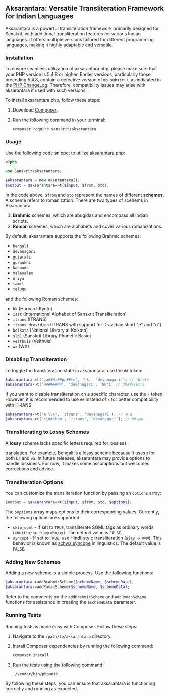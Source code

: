 ## Aksarantara: Versatile Transliteration Framework for Indian Languages

Aksarantara is a powerful transliteration framework primarily designed for Sanskrit, with additional transliteration features for various Indian languages. It offers multiple versions tailored for different programming languages, making it highly adaptable and versatile.

### Installation

To ensure seamless utilization of aksarantara.php, please make sure that your PHP version is 5.4.8 or higher. Earlier versions, particularly those preceding 5.4.8, contain a defective version of `mb_substr()`, as indicated in the [PHP ChangeLog](http://us.php.net/ChangeLog-5.php). Therefore, compatibility issues may arise with aksarantara if used with such versions.

To install aksarantara.php, follow these steps:

1. Download [Composer](http://getcomposer.org).
2. Run the following command in your terminal:

   ```terminal
   composer require sanskrit/aksarantara
   ```

### Usage

Use the following code snippet to utilize aksarantara.php:

```php
<?php

use Sanskrit\aksarantara;

$aksarantara = new aksarantara();
$output = $aksarantara->t($input, $from, $to);
```

In the code above, `$from` and `$to` represent the names of different **schemes**. A scheme refers to romanization. There are two types of scehems in Aksarantara:

1. **Brahmic** schemes, which are abugidas and encompass all Indian scripts.
2. **Roman** schemes, which are alphabets and cover various romanizations.

By default, aksarantara supports the following Brahmic schemes:

* `bengali`
* `devanagari`
* `gujarati`
* `gurmukhi`
* `kannada`
* `malayalam`
* `oriya`
* `tamil`
* `telugu`

and the following Roman schemes:

* `hk` (Harvard-Kyoto)
* `iast` (International Alphabet of Sanskrit Transliteration)
* `itrans` (ITRANS)
* `itrans_dravidian` (ITRANS with support for Dravidian short "e" and "o")
* `kolkata` (National Library at Kolkata)
* `slp1` (Sanskrit Library Phonetic Basic)
* `velthuis` (Velthuis)
* `wx` (WX)

### Disabling Transliteration

To toggle the transliteration state in aksarantara, use the `##` token:

```php
$aksarantara->t('ga##Na##pa##te', 'hk', 'devanagari'); // गNaपte
$aksarantara->t('ध##र्म##क्षेत्रे', 'devanagari', 'hk'); // dhaर्मkSetre
```

If you want to disable transliteration on a specific character, use the `\` token. However, it is recommended to use `##` instead of `\` for better compatibility with ITRANS:

```php
$aksarantara->t('a \\a', 'itrans', 'devanagari'); // अ a
$aksarantara->t('\\##aham', 'itrans', 'devanagari'); // ##अहम्
```

### Transliterating to Lossy Schemes

A **lossy** scheme lacks specific letters required for lossless

 translation. For example, Bengali is a lossy scheme because it uses `ব` for both `ba` and `va`. In future releases, aksarantara may provide options to handle lossiness. For now, it makes some assumptions but welcomes corrections and advice.

### Transliteration Options

You can customize the transliteration function by passing an `options` array:

```php
$output = $aksarantara->t($input, $from, $to, $options);
```

The `$options` array maps options to their corresponding values. Currently, the following options are supported:

* `skip_sgml` - If set to `TRUE`, transliterate SGML tags as ordinary words (`<b>iti</b>` → `<ब्>इति</ब्>`). The default value is `FALSE`.
* `syncope` - If set to `TRUE`, use Hindi-style transliteration (`ajay` → `अजय`). This behavior is known as [schwa syncope](http://en.wikipedia.org/wiki/Schwa_deletion_in_Indo-Aryan_languages) in linguistics. The default value is `FALSE`.

### Adding New Schemes

Adding a new scheme is a simple process. Use the following functions:

```php
$aksarantara->addBrahmicScheme($schemeName, $schemeData);
$aksarantara->addRomanScheme($schemeName, $schemeData);
```

Refer to the comments on the `addBrahmicScheme` and `addRomanScheme` functions for assistance in creating the `$schemeData` parameter.

### Running Tests

Running tests is made easy with Composer. Follow these steps:

1. Navigate to the `/path/to/aksarantara` directory.
2. Install Composer dependencies by running the following command:

   ```terminal
   composer install
   ```

3. Run the tests using the following command:

   ```terminal
   ./vendor/bin/phpunit
   ```

By following these steps, you can ensure that aksarantara is functioning correctly and running as expected.
